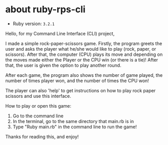 # about ruby-rps-cli
- Ruby version: `3.2.1`

Hello, for my Command Line Interface (CLI) project,

I made a simple rock-paper-scissors game.
Firstly, the program greets the user and
asks the player what he/she would like to play (rock, paper, or scissors).
After that, the computer (CPU) plays its move and depending on the moves made
either the Player or the CPU win (or there is a tie)! After that, the user
is given the option to play another round.

After each game, the program also shows
the number of game played, the number of times
player won, and the number of times the CPU won!

The player can also 'help' to get instructions on how
to play rock paper scissors and use this interface.

How to play or open this game:
  1) Go to the command line
  2) In the terminal, go to the same directory that main.rb is in
  3) Type "Ruby main.rb" in the command line to run the game!

Thanks for reading this, and enjoy!
